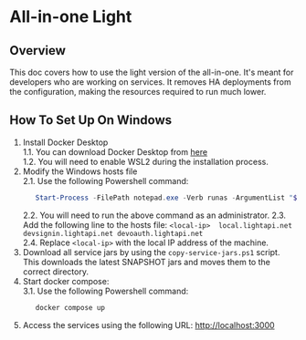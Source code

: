 # All-in-one Light

## Overview
This doc covers how to use the light version of the all-in-one. It's meant for developers who are working on services.
It removes HA deployments from the configuration, making the resources required to run much lower.


## How To Set Up On Windows
1. Install Docker Desktop    
    1.1. You can download Docker Desktop from [here](https://www.docker.com/products/docker-desktop)    
    1.2. You will need to enable WSL2 during the installation process.
2. Modify the Windows hosts file    
   2.1. Use the following Powershell command: 
   ```powershell
      Start-Process -FilePath notepad.exe -Verb runas -ArgumentList "$env:SystemRoot\system32\drivers\etc\hosts"
   ```    
   2.2. You will need to run the above command as an administrator.
   2.3. Add the following line to the hosts file: ```<local-ip>  local.lightapi.net devsignin.lightapi.net devoauth.lightapi.net```    
   2.4. Replace `<local-ip>` with the local IP address of the machine.
3. Download all service jars by using the `copy-service-jars.ps1` script. This downloads the latest SNAPSHOT jars and moves them to the correct directory.
4. Start docker compose:    
    3.1. Use the following Powershell command: 
    ```powershell
       docker compose up
    ```
5. Access the services using the following URL: [http://localhost:3000](http://localhost:3000)
